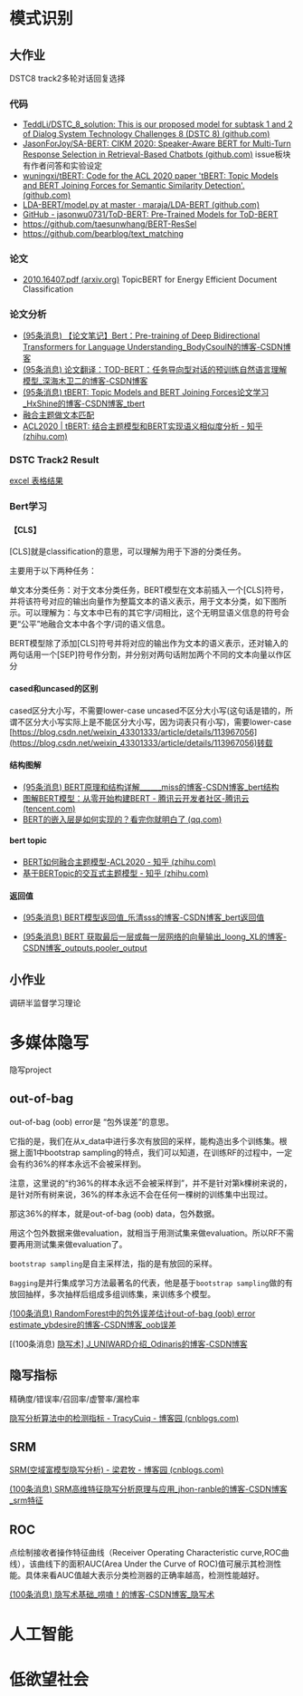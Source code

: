 # 模式识别

## 大作业

DSTC8 track2多轮对话回复选择

### 代码

- [TeddLi/DSTC_8_solution: This is our proposed model for subtask 1 and 2 of Dialog System Technology Challenges 8 (DSTC 8) (github.com)](https://github.com/TeddLi/DSTC_8_solution)
- [JasonForJoy/SA-BERT: CIKM 2020: Speaker-Aware BERT for Multi-Turn Response Selection in Retrieval-Based Chatbots (github.com)](https://github.com/JasonForJoy/SA-BERT) issue板块有作者问答和实验设定
- [wuningxi/tBERT: Code for the ACL 2020 paper 'tBERT: Topic Models and BERT Joining Forces for Semantic Similarity Detection'. (github.com)](https://github.com/wuningxi/tBERT)
- [LDA-BERT/model.py at master · maraja/LDA-BERT (github.com)](https://github.com/maraja/LDA-BERT/blob/master/model.py)
- [GitHub - jasonwu0731/ToD-BERT: Pre-Trained Models for ToD-BERT](https://github.com/jasonwu0731/ToD-BERT)
- https://github.com/taesunwhang/BERT-ResSel
- https://github.com/bearblog/text_matching

### 论文

- [2010.16407.pdf (arxiv.org)](https://arxiv.org/pdf/2010.16407.pdf) TopicBERT for Energy Efficient Document Classification

### 论文分析

- [(95条消息) 【论文笔记】Bert：Pre-training of Deep Bidirectional Transformers for Language Understanding_BodyCsoulN的博客-CSDN博客](https://blog.csdn.net/BodyCsoulN/article/details/121203376)
- [(95条消息) 论文翻译：TOD-BERT：任务导向型对话的预训练自然语言理解模型_深海木卫二的博客-CSDN博客](https://blog.csdn.net/weixin_42208219/article/details/113394325)
- [(95条消息) tBERT: Topic Models and BERT Joining Forces论文学习_HxShine的博客-CSDN博客_tbert](https://blog.csdn.net/qq_16949707/article/details/118418711)
- [融合主题做文本匹配](https://blog.csdn.net/qq_27590277/article/details/110848829)
- [ACL2020 | tBERT: 结合主题模型和BERT实现语义相似度分析 - 知乎 (zhihu.com)](https://zhuanlan.zhihu.com/p/357635923)

### DSTC Track2 Result

[excel 表格结果](https://docs.google.com/spreadsheets/d/1GpJikalmFSb2EUVPdlM8g61pco8iqFgESFxlgMuMbGA/edit#gid=0)

### Bert学习

#### 【CLS】

[CLS]就是classification的意思，可以理解为用于下游的分类任务。

主要用于以下两种任务：

单文本分类任务：对于文本分类任务，BERT模型在文本前插入一个[CLS]符号，并将该符号对应的输出向量作为整篇文本的语义表示，用于文本分类，如下图所示。可以理解为：与文本中已有的其它字/词相比，这个无明显语义信息的符号会更“公平”地融合文本中各个字/词的语义信息。

BERT模型除了添加[CLS]符号并将对应的输出作为文本的语义表示，还对输入的两句话用一个[SEP]符号作分割，并分别对两句话附加两个不同的文本向量以作区分

#### cased和uncased的区别

cased区分大小写，不需要lower-case
uncased不区分大小写(这句话是错的，所谓不区分大小写实际上是不能区分大小写，因为词表只有小写)，需要lower-case
[https://blog.csdn.net/weixin_43301333/article/details/113967056](https://blog.csdn.net/weixin_43301333/article/details/113967056)转载

#### 结构图解

- [(95条消息) BERT原理和结构详解______miss的博客-CSDN博客_bert结构](https://blog.csdn.net/u011412768/article/details/108015783)
- [图解BERT模型：从零开始构建BERT - 腾讯云开发者社区-腾讯云 (tencent.com)](https://cloud.tencent.com/developer/article/1389555)
- [BERT的嵌入层是如何实现的？看完你就明白了 (qq.com)](https://mp.weixin.qq.com/s/DfIAuo775_sHGYi5z9IZyw)

#### bert topic

- [BERT如何融合主题模型-ACL2020 - 知乎 (zhihu.com)](https://zhuanlan.zhihu.com/p/332248038)
- [基于BERTopic的交互式主题模型 - 知乎 (zhihu.com)](https://zhuanlan.zhihu.com/p/349781103)

#### 返回值

- [(95条消息) BERT模型返回值_乐清sss的博客-CSDN博客_bert返回值](https://blog.csdn.net/sunyueqinghit/article/details/105157609)

- [(95条消息) BERT 获取最后一层或每一层网络的向量输出_loong_XL的博客-CSDN博客_outputs.pooler_output](https://blog.csdn.net/weixin_42357472/article/details/120880899)

  

## 小作业

调研半监督学习理论



# 多媒体隐写

隐写project

## out-of-bag

out-of-bag (oob) error是 “包外误差”的意思。

它指的是，我们在从x_data中进行多次有放回的采样，能构造出多个训练集。根据上面1中bootstrap sampling的特点，我们可以知道，在训练RF的过程中，一定会有约36%的样本永远不会被采样到。

注意，这里说的“约36%的样本永远不会被采样到”，并不是针对第k棵树来说的，是针对所有树来说，36%的样本永远不会在任何一棵树的训练集中出现过。

那这36%的样本，就是out-of-bag (oob) data，包外数据。

用这个包外数据来做evaluation，就相当于用测试集来做evaluation。所以RF不需要再用测试集来做evaluation了。

`bootstrap sampling`是自主采样法，指的是有放回的采样。

`Bagging`是并行集成学习方法最著名的代表，他是基于`bootstrap sampling`做的有放回抽样，多次抽样后组成多组训练集，来训练多个模型。

[(100条消息) RandomForest中的包外误差估计out-of-bag (oob) error estimate_ybdesire的博客-CSDN博客_oob误差](https://blog.csdn.net/ybdesire/article/details/120375089)

[(100条消息) [隐写术\] J_UNIWARD介绍_Odinaris的博客-CSDN博客](https://blog.csdn.net/odinaris/article/details/93618395)

## 隐写指标

精确度/错误率/召回率/虚警率/漏检率

[隐写分析算法中的检测指标 - TracyCuiq - 博客园 (cnblogs.com)](https://www.cnblogs.com/keyky/p/12416589.html)

## SRM

[SRM(空域富模型隐写分析) - 梁君牧 - 博客园 (cnblogs.com)](https://www.cnblogs.com/lwp-nicol/p/15341092.html)

[(100条消息) SRM高维特征隐写分析原理与应用_jhon-ranble的博客-CSDN博客_srm特征](https://blog.csdn.net/Jhon_ranble/article/details/118786616)

## ROC

点绘制接收者操作特征曲线（Receiver Operating Characteristic curve,ROC曲线），该曲线下的面积AUC(Area Under the Curve of ROC)值可展示其检测性能。具体来看AUC值越大表示分类检测器的正确率越高，检测性能越好。

[(100条消息) 隐写术基础_唠嗑！的博客-CSDN博客_隐写术](https://blog.csdn.net/forest_LL/article/details/123953611)

# 人工智能



# 低欲望社会



